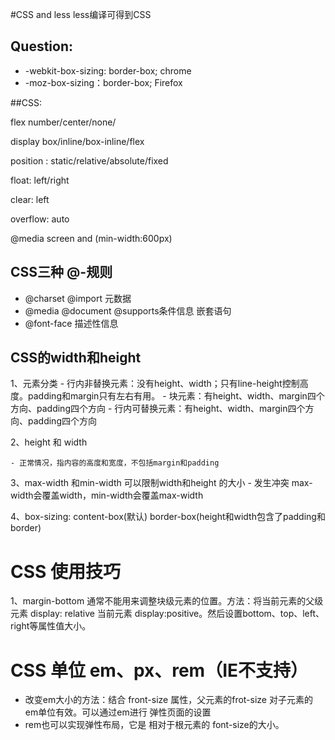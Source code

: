 #CSS  and less
less编译可得到CSS

## Question:
 - -webkit-box-sizing: border-box;  chrome 
 - -moz-box-sizing：border-box;   Firefox

##CSS:

flex
number/center/none/

display
box/inline/box-inline/flex

position :
static/relative/absolute/fixed

float: left/right

clear: left

overflow: auto

@media screen and (min-width:600px)

## CSS三种 @-规则

- @charset @import 元数据
- @media @document @supports条件信息 嵌套语句
- @font-face 描述性信息

## CSS的width和height

1、元素分类
    - 行内非替换元素：没有height、width；只有line-height控制高度。padding和margin只有左右有用。
    - 块元素：有height、width、margin四个方向、padding四个方向
    - 行内可替换元素：有height、width、margin四个方向、padding四个方向

2、height 和 width

    - 正常情况，指内容的高度和宽度，不包括margin和padding

3、max-width 和min-width 可以限制width和height 的大小
    - 发生冲突 max-width会覆盖width，min-width会覆盖max-width

4、box-sizing: content-box(默认)  border-box(height和width包含了padding和border)

# CSS 使用技巧

1、margin-bottom 通常不能用来调整块级元素的位置。方法：将当前元素的父级元素 display: relative 当前元素 display:positive。然后设置bottom、top、left、right等属性值大小。

# CSS 单位 em、px、rem（IE不支持）

- 改变em大小的方法：结合 front-size 属性，父元素的frot-size 对子元素的em单位有效。可以通过em进行 弹性页面的设置
- rem也可以实现弹性布局，它是 相对于根元素的 font-size的大小。